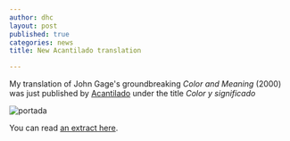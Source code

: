 ```yaml
---
author: dhc 
layout: post
published: true
categories: news
title: New Acantilado translation

---
```


My translation of John Gage's groundbreaking *Color and Meaning* (2000) was just published by [Acantilado](https://www.acantilado.es/catalogo/color-y-significado/) under the title *Color y significado*

![portada](https://www.acantilado.es/wp-content/uploads/Color-y-significado.jpg)

You can read [an extract here](https://www.acantilado.es/wp-content/uploads/Extracto-Color-y-significado.pdf).

